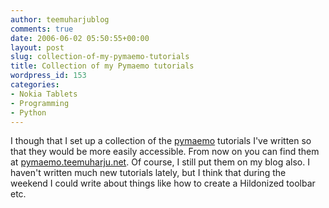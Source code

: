 ```yaml
---
author: teemuharjublog
comments: true
date: 2006-06-02 05:50:55+00:00
layout: post
slug: collection-of-my-pymaemo-tutorials
title: Collection of my Pymaemo tutorials
wordpress_id: 153
categories:
- Nokia Tablets
- Programming
- Python
---
```


I though that I set up a collection of the [pymaemo](http://pymaemo.sf.net) tutorials I've written so that they would be more easily accessible. From now on you can find them at [pymaemo.teemuharju.net](http://pymaemo.teemuharju.net). Of course, I still put them on my blog also. I haven't written much new tutorials lately, but I think that during the weekend I could write about things like how to create a Hildonized toolbar etc.
